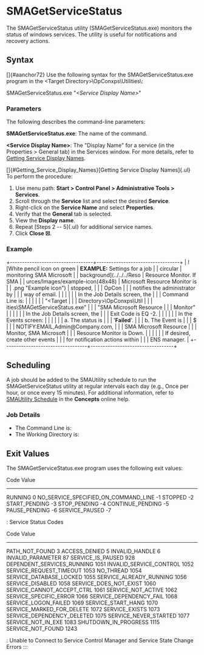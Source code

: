 # SMAGetServiceStatus

The SMAGetServiceStatus utility (SMAGetServiceStatus.exe) monitors the
status of windows services. The utility is useful for notifications and
recovery actions.

## Syntax

[]{#aanchor72} Use the following syntax for the SMAGetServiceStatus.exe program in the \<Target Directory\>\\OpConxps\\Utilities\\:

SMAGetServiceStatus.exe \"*\<Service Display Name\>*\"

### Parameters

The following describes the command-line parameters:

**SMAGetServiceStatus.exe**: The name of the command.

**\<Service Display Name\>**: The \"Display Name\" for a service (in the
Properties \> General tab) in the Services window. For more details,
refer to [Getting Service Display Names](#Getting_Service_Display_Names).

[]{#Getting_Service_Display_Names}[Getting Service Display Names]{.ul}
To perform the procedure:

1. Use menu path: **Start \> Control Panel \> Administrative Tools \>
    Services**.
2. Scroll through the **Service** list and select the desired
    **Service**.
3. Right-click on the **Service Name** and select **Properties**.
4. Verify that the **General** tab is selected.
5. View the **Display name**.
6. Repeat [Steps 2 -- 5]{.ul} for additional service names.
7. Click **Close ☒**.

### Example

+----------------------------------+----------------------------------+
| ![White pencil icon on green     | **EXAMPLE:** Settings for a job  | | circular                         | monitoring SMA Microsoft         |
| background](../../../Reso        | Resource Monitor. If SMA         |
| urces/Images/example-icon(48x48) | Microsoft Resource Monitor is    |
| .png "Example icon") | stopped,                         |
|                                  | OpCon |
|                                  | notifies the administrator by    |
|                                  | way of email.                    |
|                                  |                                  |
|                                  | In the Job Details screen, the   |
|                                  | Command Line is:                 |
|                                  |                                  |
|                                  | \"\<Target                       |
|                                  | Directory\>\\OpConxps\\Util      |
|                                  | ities\\SMAGetServiceStatus.exe\" |
|                                  | \"SMA Microsoft Resource         |
|                                  | Monitor\"                        |
|                                  |                                  |
|                                  | In the Job Details screen, the   |
|                                  | Exit Code is EQ -2.              |
|                                  |                                  |
|                                  | In the Events screen:            |
|                                  |                                  |
|                                  | a.  The status is                |
|                                  |     \'**Failed**\'.              |
|                                  | b.  The Event is                 |
|                                  |     \$                           |
|                                  | NOTIFY:EMAIL,Admin\@Company.com, |
|                                  |     SMA Microsoft Resource       |
|                                  |     Monitor, SMA Microsoft       |
|                                  |     Resource Monitor is Down.    |
|                                  |                                  |
|                                  | If desired, create other events  |
|                                  | for notification actions within  |
|                                  | ENS manager.                     |
+----------------------------------+----------------------------------+

## Scheduling

A job should be added to the SMAUtility schedule to run the
SMAGetServiceStatus utility at regular intervals each day (e.g., Once
per hour, or once every 15 minutes). For additional information, refer
to [SMAUtility Schedule](../../objects/schedules.md#smautility-schedule) in
the **Concepts** online help.

### Job Details

- The Command Line is:
- The Working Directory is:

## Exit Values

The SMAGetServiceStatus.exe program uses the following exit values:

  Code                                   Value
  -------------------------------------- -------
  RUNNING                                0
  NO_SERVICE_SPECIFIED_ON_COMMAND_LINE   -1
  STOPPED                                -2
  START_PENDING                          -3
  STOP_PENDING                           -4
  CONTINUE_PENDING                       -5
  PAUSE_PENDING                          -6
  SERVICE_PAUSED                         -7

  : Service Status Codes

  Code                         Value
  ---------------------------- -------
  PATH_NOT_FOUND               3
  ACCESS_DENIED                5
  INVALID_HANDLE               6
  INVALID_PARAMETER            87
  SERVICE_IS_PAUSED            928
  DEPENDENT_SERVICES_RUNNING   1051
  INVALID_SERVICE_CONTROL      1052
  SERVICE_REQUEST_TIMEOUT      1053
  NO_THREAD                    1054
  SERVICE_DATABASE_LOCKED      1055
  SERVICE_ALREADY_RUNNING      1056
  SERVICE_DISABLED             1058
  SERVICE_DOES_NOT_EXIST       1060
  SERVICE_CANNOT_ACCEPT_CTRL   1061
  SERVICE_NOT_ACTIVE           1062
  SERVICE_SPECIFIC_ERROR       1066
  SERVICE_DEPENDENCY_FAIL      1068
  SERVICE_LOGON_FAILED         1069
  SERVICE_START_HANG           1070
  SERVICE_MARKED_FOR_DELETE    1072
  SERVICE_EXISTS               1073
  SERVICE_DEPENDENCY_DELETED   1075
  SERVICE_NEVER_STARTED        1077
  SERVICE_NOT_IN_EXE           1083
  SHUTDOWN_IN_PROGRESS         1115
  SERVICE_NOT_FOUND            1243

  : Unable to Connect to Service Control Manager and Service State
  Change Errors
:::
